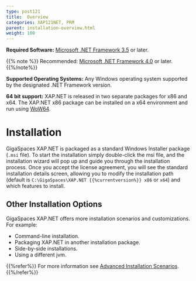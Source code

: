 ```yaml
---
type: post121
title:  Overview
categories: XAP121NET, PRM
parent: installation-overview.html
weight: 100
---
```




**Required Software:** [Microsoft .NET Framework 3.5](https://msdn.microsoft.com/en-us/library/w0x726c2.aspx) or later.

{{% note %}}
Recommended: [Microsoft .NET Framework 4.0](https://msdn.microsoft.com/en-us/library/w0x726c2.aspx) or later.
{{%/note%}}

**Supported Operating Systems:** Any Windows operating system supported by the designated .NET Framework version.

**64 bit support:** XAP.NET is released in two separate packages for x86 and x64. The XAP.NET x86 package can be installed on a x64 environment and run using [WoW64](http://msdn.microsoft.com/en-us/library/aa384249.aspx).

#  Installation

GigaSpaces XAP.NET is packaged as a standard Windows Installer package (`.msi` file). To start the installation simply double-click the msi file, and the installation wizard will pop up and guide you through the installation process. Once you accept the license agreement, you will see the standard installation details screen, allowing you to modify the installation path (default is `C:\GigaSpaces\XAP.NET {{%currentversion%}} x86` or `x64`) and which features to install.

## Other Installation Options

GigaSpaces XAP.NET offers more installation scenarios and customizations. For example:

- Command-line installation.
- Packaging XAP.NET in another installation package.
- Side-by-side installations.
- Using a different jvm.

{{%refer%}}
For more information see [Advanced Installation Scenarios](./advanced-installation-scenarios.html).
{{%/refer%}}
